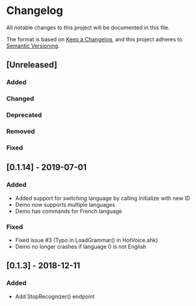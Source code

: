 # Changelog
All notable changes to this project will be documented in this file.

The format is based on [Keep a Changelog](https://keepachangelog.com/en/1.0.0/), and this project adheres to [Semantic Versioning](https://semver.org/spec/v2.0.0.html).

## [Unreleased]
### Added
### Changed 
### Deprecated
### Removed
### Fixed

## [0.1.14] - 2019-07-01
### Added
- Added support for switching language by calling Initialize with new ID
- Demo now supports multiple languages
- Demo has commands for French language
### Fixed
- Fixed issue #3 (Typo in LoadGrammar() in HotVoice.ahk)
- Demo no longer crashes if language 0 is not English


## [0.1.3] - 2018-12-11
### Added
- Add StopRecognizer() endpoint

